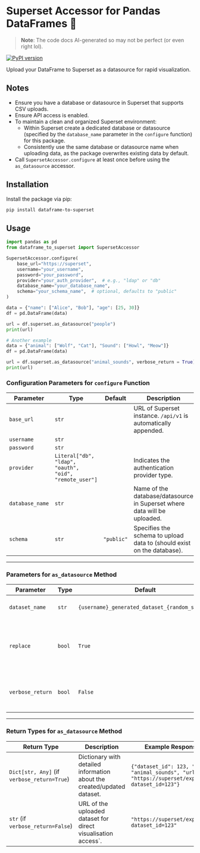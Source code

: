 # Superset Accessor for Pandas DataFrames 🚀

> **Note**: The code docs AI-generated so may not be perfect (or even right lol).

[![PyPI version](https://img.shields.io/pypi/v/dataframe-to-superset)](https://pypi.org/project/dataframe-to-superset/)

Upload your DataFrame to Superset as a datasource for rapid visualization.
## Notes

- Ensure you have a database or datasource in Superset that supports CSV uploads.
- Ensure API access is enabled.
- To maintain a clean and organized Superset environment:
    - Within Superset create a dedicated database or datasource (specified by the `database_name` parameter in the `configure` function) for this package.
    - Consistently use the same database or datasource name when uploading data, as the package overwrites existing data by default.
- Call `SupersetAccessor.configure` at least once before using the `as_datasource` accessor.

## Installation

Install the package via pip:

```sh
pip install dataframe-to-superset
```

## Usage
```python
import pandas as pd
from dataframe_to_superset import SupersetAccessor

SupersetAccessor.configure(
    base_url="https://superset",
    username="your_username",
    password="your_password",
    provider="your_auth_provider",  # e.g., "ldap" or "db"
    database_name="your_database_name",
    schema="your_schema_name",  # optional, defaults to "public"
)

data = {"name": ["Alice", "Bob"], "age": [25, 30]}
df = pd.DataFrame(data)

url = df.superset.as_datasource("people")
print(url)

# Another example
data = {"animal": ["Wolf", "Cat"], "Sound": ["Howl", "Meow"]}
df = pd.DataFrame(data)

url = df.superset.as_datasource("animal_sounds", verbose_return = True)
print(url)
```
### Configuration Parameters for `configure` Function

| Parameter       | Type                                   | Default       | Description                                                                 |
|-----------------|----------------------------------------|---------------|-----------------------------------------------------------------------------|
| `base_url`      | `str`                                 |               | URL of Superset instance. `/api/v1` is automatically appended.         |
| `username`      | `str`                                 |               |                                       |
| `password`      | `str`                                 |               |                            |
| `provider`      | `Literal["db", "ldap", "oauth", "oid", "remote_user"]` |               | Indicates the authentication provider type.                                 |
| `database_name` | `str`                                 |               | Name of the database/datasource in Superset where data will be uploaded.                 |
| `schema`        | `str`                                 | `"public"`    | Specifies the schema to upload data to (should exist on the database).                                     |

---

### Parameters for `as_datasource` Method

| Parameter        | Type        | Default                                      | Description                                                                 |
|------------------|-------------|----------------------------------------------|-----------------------------------------------------------------------------|
| `dataset_name`   | `str`       | `{username}_generated_dataset_{random_suffix}` | Name of the dataset in Superset. |
| `replace`        | `bool`      | `True`                                       | Replace the existing dataset based on the `dataset_name` (if it already exists).        |
| `verbose_return` | `bool`      | `False`                                      | Return detailed information in stead of only the url |

---
### Return Types for `as_datasource` Method

| Return Type                  | Description                                                                 | Example Response                                                                 |
|------------------------------|-----------------------------------------------------------------------------|---------------------------------------------------------------------------------|
| `Dict[str, Any]` (if `verbose_return=True`) | Dictionary with detailed information about the created/updated dataset. | `{"dataset_id": 123, "name": "animal_sounds", "url": "https://superset/explore/?dataset_id=123"}` |
| `str` (if `verbose_return=False`)          | URL of the uploaded dataset for direct visualisation access`. | `"https://superset/explore/?dataset_id=123"`                                     |
